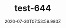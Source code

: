 ---
title: test-644
date: 2020-07-30T07:53:59.980Z
banner_subcontent: asdfsf
category: Guides & Toolkits
focus: Assessment of organisational approach
role: Employee
organisation_size: Medium (50-249 employees)
industry: Occupational health & rehabilitation
content: Lorem ipsum dolor sit amet, consectetur adipiscing elit, sed do eiusmod tempor incididunt ut labore et dolore magna aliqua. Ut enim ad minim veniam, quis nostrud exercitation ullamco laboris nisi ut aliquip ex ea commodo consequat. Duis aute irure dolor in reprehenderit in voluptate velit esse cillum dolore eu fugiat nulla pariatur. Excepteur sint occaecat cupidatat non proident, sunt in culpa qui officia deserunt mollit anim id est laborum.
---